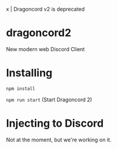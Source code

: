x | Dragoncord v2 is deprecated

# dragoncord2
New modern web Discord Client

# Installing
``npm install``

``npm run start`` (Start Dragoncord 2)

# Injecting to Discord
Not at the moment, but we're working on it.
